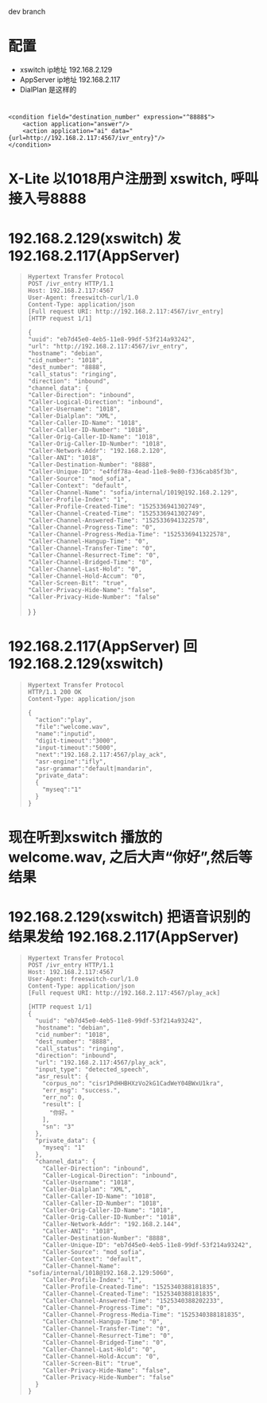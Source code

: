 dev branch
# 配置
- xswitch   ip地址 192.168.2.129
- AppServer ip地址 192.168.2.117
- DialPlan 是这样的

# <extension name="ai">
	<condition field="destination_number" expression="^8888$">
		<action application="answer"/>
		<action application="ai" data="{url=http://192.168.2.117:4567/ivr_entry}"/>
	</condition>
</extension>  

# X-Lite 以1018用户注册到 xswitch, 呼叫接入号8888

# 192.168.2.129(xswitch) 发 192.168.2.117(AppServer)

>     Hypertext Transfer Protocol
>     POST /ivr_entry HTTP/1.1
>     Host: 192.168.2.117:4567
>     User-Agent: freeswitch-curl/1.0
>     Content-Type: application/json
>     [Full request URI: http://192.168.2.117:4567/ivr_entry]
>     [HTTP request 1/1]
> 
>     {
>     "uuid": "eb7d45e0-4eb5-11e8-99df-53f214a93242",
>     "url": "http://192.168.2.117:4567/ivr_entry",
>     "hostname": "debian",
>     "cid_number": "1018",
>     "dest_number": "8888",
>     "call_status": "ringing",
>     "direction": "inbound",
>     "channel_data": {
>     "Caller-Direction": "inbound",
>     "Caller-Logical-Direction": "inbound",
>     "Caller-Username": "1018",
>     "Caller-Dialplan": "XML",
>     "Caller-Caller-ID-Name": "1018",
>     "Caller-Caller-ID-Number": "1018",
>     "Caller-Orig-Caller-ID-Name": "1018",
>     "Caller-Orig-Caller-ID-Number": "1018",
>     "Caller-Network-Addr": "192.168.2.120",
>     "Caller-ANI": "1018",
>     "Caller-Destination-Number": "8888",
>     "Caller-Unique-ID": "e4fdf78a-4ead-11e8-9e80-f336cab85f3b",
>     "Caller-Source": "mod_sofia",
>     "Caller-Context": "default",
>     "Caller-Channel-Name": "sofia/internal/1019@192.168.2.129",
>     "Caller-Profile-Index": "1",
>     "Caller-Profile-Created-Time": "1525336941302749",
>     "Caller-Channel-Created-Time": "1525336941302749",
>     "Caller-Channel-Answered-Time": "1525336941322578",
>     "Caller-Channel-Progress-Time": "0",
>     "Caller-Channel-Progress-Media-Time": "1525336941322578",
>     "Caller-Channel-Hangup-Time": "0",
>     "Caller-Channel-Transfer-Time": "0",
>     "Caller-Channel-Resurrect-Time": "0",
>     "Caller-Channel-Bridged-Time": "0",
>     "Caller-Channel-Last-Hold": "0",
>     "Caller-Channel-Hold-Accum": "0",
>     "Caller-Screen-Bit": "true",
>     "Caller-Privacy-Hide-Name": "false",
>     "Caller-Privacy-Hide-Number": "false"
>    }
>  }



# 192.168.2.117(AppServer) 回 192.168.2.129(xswitch)

>     Hypertext Transfer Protocol
>     HTTP/1.1 200 OK
>     Content-Type: application/json
>
>     {
>       "action":"play",
>       "file":"welcome.wav",
>       "name":"inputid",
>       "digit-timeout":"3000",
>       "input-timeout":"5000",
>       "next":"192.168.2.117:4567/play_ack",
>       "asr-engine":"ifly",
>       "asr-grammar":"default|mandarin",
>       "private_data":
>       {
>         "myseq":"1"
>       }
>     }


# 现在听到xswitch 播放的welcome.wav, 之后大声“你好”,然后等结果
# 192.168.2.129(xswitch) 把语音识别的结果发给 192.168.2.117(AppServer)

>     Hypertext Transfer Protocol
>     POST /ivr_entry HTTP/1.1
>     Host: 192.168.2.117:4567
>     User-Agent: freeswitch-curl/1.0
>     Content-Type: application/json
>     [Full request URI: http://192.168.2.117:4567/play_ack]
>
>     [HTTP request 1/1]
>     {
>       "uuid": "eb7d45e0-4eb5-11e8-99df-53f214a93242",
>       "hostname": "debian",
>       "cid_number": "1018",
>       "dest_number": "8888",
>       "call_status": "ringing",
>       "direction": "inbound",
>       "url": "192.168.2.117:4567/play_ack",
>       "input_type": "detected_speech",
>       "asr_result": {
>         "corpus_no": "cisr1PdHHBHXzVo2kG1CadWeY04BWxU1kra",
>         "err_msg": "success.",
>         "err_no": 0,
>         "result": [
>           "你好。"
>         ],
>         "sn": "3"
>       },
>       "private_data": {
>         "myseq": "1"
>       },
>       "channel_data": {
>         "Caller-Direction": "inbound",
>         "Caller-Logical-Direction": "inbound",
>         "Caller-Username": "1018",
>         "Caller-Dialplan": "XML",
>         "Caller-Caller-ID-Name": "1018",
>         "Caller-Caller-ID-Number": "1018",
>         "Caller-Orig-Caller-ID-Name": "1018",
>         "Caller-Orig-Caller-ID-Number": "1018",
>         "Caller-Network-Addr": "192.168.2.144",
>         "Caller-ANI": "1018",
>         "Caller-Destination-Number": "8888",
>         "Caller-Unique-ID": "eb7d45e0-4eb5-11e8-99df-53f214a93242",
>         "Caller-Source": "mod_sofia",
>         "Caller-Context": "default",
>         "Caller-Channel-Name": "sofia/internal/1018@192.168.2.129:5060",
>         "Caller-Profile-Index": "1",
>         "Caller-Profile-Created-Time": "1525340388181835",
>         "Caller-Channel-Created-Time": "1525340388181835",
>         "Caller-Channel-Answered-Time": "1525340388202233",
>         "Caller-Channel-Progress-Time": "0",
>         "Caller-Channel-Progress-Media-Time": "1525340388181835",
>         "Caller-Channel-Hangup-Time": "0",
>         "Caller-Channel-Transfer-Time": "0",
>         "Caller-Channel-Resurrect-Time": "0",
>         "Caller-Channel-Bridged-Time": "0",
>         "Caller-Channel-Last-Hold": "0",
>         "Caller-Channel-Hold-Accum": "0",
>         "Caller-Screen-Bit": "true",
>         "Caller-Privacy-Hide-Name": "false",
>         "Caller-Privacy-Hide-Number": "false"
>       }
>     } 
